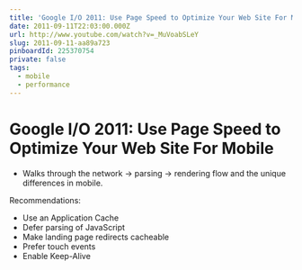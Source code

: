 ```yaml
---
title: 'Google I/O 2011: Use Page Speed to Optimize Your Web Site For Mobile'
date: 2011-09-11T22:03:00.000Z
url: http://www.youtube.com/watch?v=_MuVoabSLeY
slug: 2011-09-11-aa89a723
pinboardId: 225370754
private: false
tags:
  - mobile
  - performance
---
```


# Google I/O 2011: Use Page Speed to Optimize Your Web Site For Mobile

- Walks through the network -> parsing -> rendering flow and the unique differences in mobile.

Recommendations:

- Use an Application Cache
- Defer parsing of JavaScript
- Make landing page redirects cacheable
- Prefer touch events
- Enable Keep-Alive

